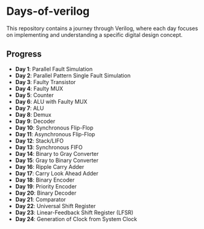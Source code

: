 # Days-of-verilog

This repository contains a journey through Verilog, where each day focuses on implementing and understanding a specific digital design concept.

## Progress

- **Day 1**: Parallel Fault Simulation  
- **Day 2**: Parallel Pattern Single Fault Simulation  
- **Day 3**: Faulty Transistor  
- **Day 4**: Faulty MUX  
- **Day 5**: Counter  
- **Day 6**: ALU with Faulty MUX  
- **Day 7**: ALU  
- **Day 8**: Demux  
- **Day 9**: Decoder  
- **Day 10**: Synchronous Flip-Flop  
- **Day 11**: Asynchronous Flip-Flop 
- **Day 12**: Stack/LIFO
- **Day 13**: Synchronous FIFO
- **Day 14**: Binary to Gray Converter
- **Day 15**: Gray to Binary Converter
- **Day 16**: Ripple Carry Adder
- **Day 17**: Carry Look Ahead Adder
- **Day 18**: Binary Encoder
- **Day 19**: Priority Encoder
- **Day 20**: Binary Decoder
- **Day 21**: Comparator
- **Day 22**: Universal Shift Register
- **Day 23**: Linear-Feedback Shift Register (LFSR)
- **Day 24**: Generation of Clock from System Clock
